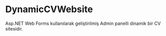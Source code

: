 # DynamicCVWebsite
Asp.NET Web Forms kullanılarak geliştirilmiş Admin panelli dinamik bir CV sitesidir.
